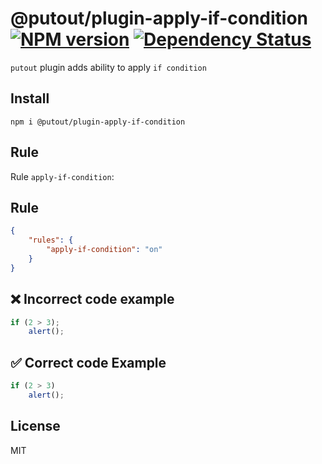 # @putout/plugin-apply-if-condition [![NPM version][NPMIMGURL]][NPMURL] [![Dependency Status][DependencyStatusIMGURL]][DependencyStatusURL]

[NPMIMGURL]: https://img.shields.io/npm/v/@putout/plugin-apply-if-condition.svg?style=flat&longCache=true
[NPMURL]: https://npmjs.org/package/@putout/plugin-apply-if-condition"npm"
[DependencyStatusURL]: https://david-dm.org/coderaiser/putout?path=packages/plugin-apply-if-condition
[DependencyStatusIMGURL]: https://david-dm.org/coderaiser/putout.svg?path=packages/plugin-apply-if-condition

`putout` plugin adds ability to apply `if condition`

## Install

```
npm i @putout/plugin-apply-if-condition
```

## Rule

Rule `apply-if-condition`:

## Rule

```json
{
    "rules": {
        "apply-if-condition": "on"
    }
}
```

## ❌ Incorrect code example

```js
if (2 > 3);
    alert();
```

## ✅ Correct code Example

```js
if (2 > 3)
    alert();
```

## License

MIT
